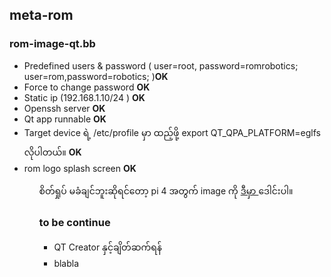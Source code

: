 
<h2> meta-rom </h2>   
    <h3>rom-image-qt.bb</h3>
      <ul>
        <li> Predefined users & password ( user=root, password=romrobotics; user=rom,password=robotics; )<b>OK</b></li>
        <li> Force to change password <b>OK</b></li>
        <li> Static ip (192.168.1.10/24 ) <b>OK</b></li>
        <li> Openssh server <b>OK</b></li>        
        <li> Qt app runnable <b>OK</b></li>
        <li> Target device ရဲ့ /etc/profile မှာ ထည့်ဖို့ export QT_QPA_PLATFORM=eglfs လိုပါတယ်။ <b>OK</b></li>
        <li> rom logo splash screen <b>OK</b></li>
      <ul>
          <p> စိတ်ရှုပ် မခံချင်ဘူးဆိုရင်တော့ pi 4 အတွက် image ကို <a href="https://drive.google.com/file/d/1aa0ApRkoJTcht2sV-EEf85IU9aLzi4YY/view?usp=sharing"> ဒီမှာ </a> ဒေါင်းပါ။ </p>  
    <h3> to be continue </h3>
      <ul>
        <li> QT Creator နှင့်ချိတ်ဆက်ရန် </li>
        <li> blabla </li>
      </ul>
      
        
    	
